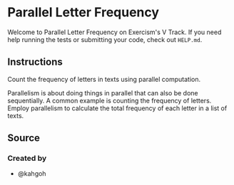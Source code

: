 # Parallel Letter Frequency

Welcome to Parallel Letter Frequency on Exercism's V Track.
If you need help running the tests or submitting your code, check out `HELP.md`.

## Instructions

Count the frequency of letters in texts using parallel computation.

Parallelism is about doing things in parallel that can also be done sequentially.
A common example is counting the frequency of letters.
Employ parallelism to calculate the total frequency of each letter in a list of texts.

## Source

### Created by

- @kahgoh